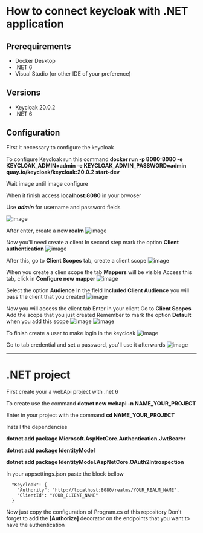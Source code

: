 # How to connect keycloak with .NET application

## Prerequirements 
- Docker Desktop
- .NET 6
- Visual Studio (or other IDE of your preference)
## Versions
- Keycloak 20.0.2
- .NET 6

## Configuration
First it necessary to configure the keycloak 

To configure Keycloak run this command **docker run -p 8080:8080 -e KEYCLOAK_ADMIN=admin -e KEYCLOAK_ADMIN_PASSWORD=admin quay.io/keycloak/keycloak:20.0.2 start-dev**

Wait image until image configure

When it finish access **localhost:8080** in your brwoser

Use ***admin*** for username and password fields

![image](https://github.com/gustaVASSIO/auth_dotnet_keycloak/assets/104386638/392eb6de-fbea-4fc6-ba16-8415174640d8)

After enter, create a new **realm**
![image](https://github.com/gustaVASSIO/auth_dotnet_keycloak/assets/104386638/3681b0f4-4788-45db-92a5-7d03ab0b08ac)

Now you'll need create a client
In second step mark the option **Client authentication**
![image](https://github.com/gustaVASSIO/auth_dotnet_keycloak/assets/104386638/3e148596-1884-4ae1-9df1-debba89d978a)

After this, go to **Client Scopes** tab, create a client scope
![image](https://github.com/gustaVASSIO/auth_dotnet_keycloak/assets/104386638/3e68f738-f050-4c49-b304-86091b69c3fc)

When you create a clien scope the tab **Mappers** will be visible
Access this tab, click in **Configure new mapper**
![image](https://github.com/gustaVASSIO/auth_dotnet_keycloak/assets/104386638/597bc57f-9514-4af6-983b-ae9848d7e798)

Select the option **Audience**
In the field **Included Client Audience** you will pass the client that you created
![image](https://github.com/gustaVASSIO/auth_dotnet_keycloak/assets/104386638/58e9bf2e-022b-4edd-93d0-ffbab5661c46)

Now you will access the client tab
Enter in your client
Go to **Client Scopes**
Add the scope that you just created
Remember to mark the option **Default** when you add this scope
![image](https://github.com/gustaVASSIO/auth_dotnet_keycloak/assets/104386638/99ceb894-06b8-4356-bc29-dc1e13497ab6)
![image](https://github.com/gustaVASSIO/auth_dotnet_keycloak/assets/104386638/014123e0-4ef3-4feb-ba41-539b46b6e927)


To finish create a user to make login in the keycloak
![image](https://github.com/gustaVASSIO/auth_dotnet_keycloak/assets/104386638/88b2f8ab-b869-44e3-ac02-3196e7395691)

Go to tab credential and set a password, you'll use it afterwards
![image](https://github.com/gustaVASSIO/auth_dotnet_keycloak/assets/104386638/e93bd2dc-f665-4278-9378-74598b1dec51)

---

# .NET project

First create your a webApi project with .net 6

To create use the command **dotnet new webapi -n NAME_YOUR_PROJECT**

Enter in your project with the command **cd NAME_YOUR_PROJECT**

Install the dependencies

**dotnet add package Microsoft.AspNetCore.Authentication.JwtBearer**

**dotnet add package IdentityModel**

**dotnet add package IdentityModel.AspNetCore.OAuth2Introspection**

In your appsettings.json paste the block bellow
```
  "Keycloak": {
    "Authority": "http://localhost:8080/realms/YOUR_REALM_NAME",
    "ClientId": "YOUR_CLIENT_NAME"
  }
```

Now just copy the configuration of Program.cs of this repository
Don't forget to add the **[Authorize]** decorator on the endpoints that you want to have the authentication


